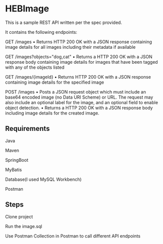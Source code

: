 # HEBImage
This is a sample REST API written per the spec provided.

It contains the following endpoints:

GET /images
• Returns HTTP 200 OK with a JSON response containing image details for all images including their metadata if available

GET /images?objects="dog,cat"
• Returns a HTTP 200 OK with a JSON response body containing image details for images that have been tagged with any of the objects listed

GET /images/{imageId}
• Returns HTTP 200 OK with a JSON response containing image details for the specified image

POST /images
• Posts a JSON request object which must include an base64 encoded image (no Data URI Scheme) or URL. The request may also include an optional label for the image, and an optional field to enable object detection. • Returns a HTTP 200 OK with a JSON response body including image details for the created image.

## Requirements


Java


Maven


SpringBoot


MyBatis


Database(I used MySQL Workbench)


Postman

## Steps


Clone project


Run the image.sql


Use Postman Collection in Postman to call different API endpoints


